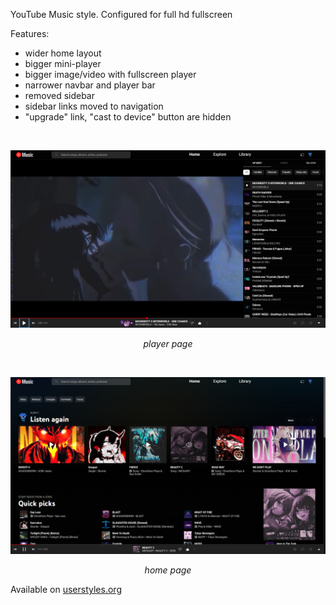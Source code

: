 YouTube Music style. Configured for full hd fullscreen


Features:
- wider home layout
- bigger mini-player
- bigger image/video with fullscreen player
- narrower navbar and player bar
- removed sidebar
- sidebar links moved to navigation
- "upgrade" link, "cast to device" button are hidden

<br>

![player](player.png)
<p align="center">
    <i>player page</i>
</p>

<br>

![main](main.png)
<p align="center">
    <i>home page</i>
</p>

Available on [userstyles.org](https://userstyles.org/styles/265797/youtube-music-wide-layout-big-player)
